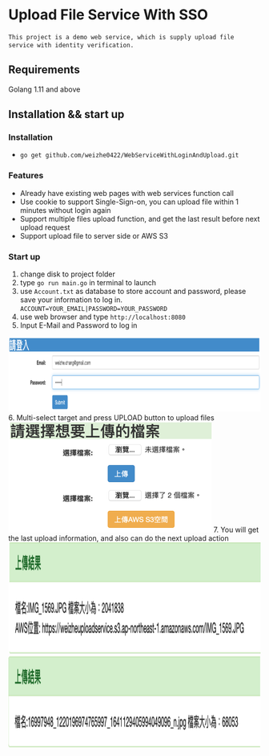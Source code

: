 # Upload File Service With SSO 
    This project is a demo web service, which is supply upload file service with identity verification.
 
 ## Requirements
 Golang 1.11 and above
 
 ## Installation && start up
 ### Installation
 * `go get github.com/weizhe0422/WebServiceWithLoginAndUpload.git`
 
 ### Features
  * Already have existing web pages with web services function call 
  * Use cookie to support Single-Sign-on, you can upload file within 1 minutes without login again
  * Support multiple files upload function, and get the last result before next upload request
  * Support upload file to server side or AWS S3
  
 ### Start up
  1. change disk to project folder
  2. type `go run main.go` in terminal to launch
  3. use `Account.txt` as database to store account and password, please save your information to log in.
   `ACCOUNT=YOUR_EMAIL|PASSWORD=YOUR_PASSWORD`
  4. use web browser and type `http://localhost:8080`
  5. Input E-Mail and Password to log in
  <img src="https://github.com/weizhe0422/WebServiceWithLoginAndUpload/blob/master/img/Login.png" width="920" height="150" alt="Login">
  6. Multi-select target and press UPLOAD button to upload files
  <img src="https://github.com/weizhe0422/WebServiceWithLoginAndUpload/blob/master/img/Multi-select-files.png" width="406" height="220" alt="Multi-select-files">
  7. You will get the last upload information, and also can do the next upload action
  <img src="https://github.com/weizhe0422/WebServiceWithLoginAndUpload/blob/master/img/UploadResult_S3.png" width="627" height="222" alt="UploadResult_S3">
  <img src="https://github.com/weizhe0422/WebServiceWithLoginAndUpload/blob/master/img/UploadResult_Server.png" width="616" height="183" alt="UploadResult_Server">
 